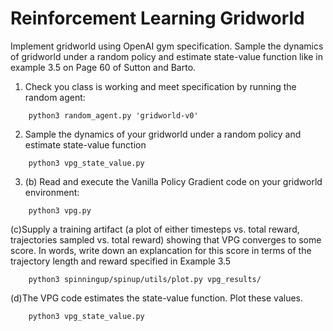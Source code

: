 # Reinforcement Learning Gridworld
Implement gridworld using OpenAI gym specification. Sample the dynamics of gridworld under a random policy and estimate state-value function like in example 3.5 on Page 60 of Sutton and Barto.



1. Check you class is working and meet specification by running the random agent:


```
    python3 random_agent.py 'gridworld-v0'
```
2. Sample the dynamics of your gridworld under a random policy and estimate state-value function
```
    python3 vpg_state_value.py   
```

3. (b) Read and execute the Vanilla Policy Gradient code on your gridworld environment:
```
    python3 vpg.py
```
   (c)Supply a training artifact (a plot of either timesteps vs. total reward, trajectories sampled vs. total reward) showing that VPG converges to some score. In words, write down an explancation for this score in terms of the trajectory length and reward specified in Example 3.5
```
    python3 spinningup/spinup/utils/plot.py vpg_results/
```
   (d)The VPG code estimates the state-value function. Plot these values.
```
    python3 vpg_state_value.py 
```
